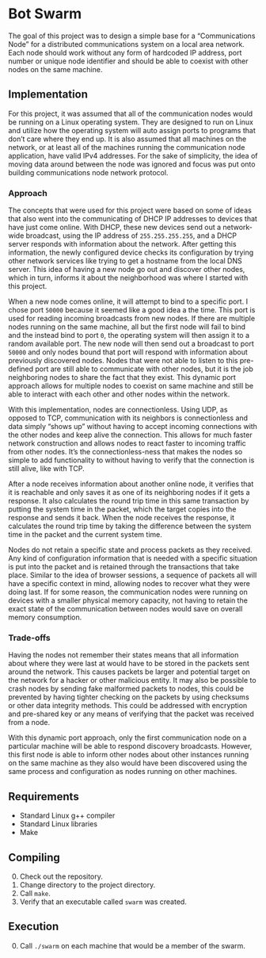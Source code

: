 # Bot Swarm

The goal of this project was to design a simple base for a “Communications Node” for a distributed communications system on a local area network. Each node should work without any form of hardcoded IP address, port number or unique node identifier and should be able to coexist with other nodes on the same machine.

## Implementation

For this project, it was assumed that all of the communication nodes would be running on a Linux operating system. They are designed to run on Linux and utilize how the operating system will auto assign ports to programs that don’t care where they end up. It is also assumed that all machines on the network, or at least all of the machines running the communication node application, have valid IPv4 addresses. For the sake of simplicity, the idea of moving data around between the node was ignored and focus was put onto building communications node network protocol.

### Approach

The concepts that were used for this project were based on some of ideas that also went into the communicating of DHCP IP addresses to devices that have just come online. With DHCP, these new devices send out a network-wide broadcast, using the IP address of `255.255.255.255`, and a DHCP server responds with information about the network. After getting this information, the newly configured device checks its configuration by trying other network services like trying to get a hostname from the local DNS server. This idea of having a new node go out and discover other nodes, which in turn, informs it about the neighborhood was where I started with this project.

When a new node comes online, it will attempt to bind to a specific port. I chose port `50000` because it seemed like a good idea a the time. This port is used for reading incoming broadcasts from new nodes. If there are multiple nodes running on the same machine, all but the first node will fail to bind and the instead bind to port `0`, the operating system will then assign it to a random available port. The new node will then send out a broadcast to port `50000` and only nodes bound that port will respond with information about previously discovered nodes. Nodes that were not able to listen to this pre-defined port are still able to communicate with other nodes, but it is the job neighboring nodes to share the fact that they exist. This dynamic port approach allows for multiple nodes to coexist on same machine and still be able to interact with each other and other nodes within the network.

With this implementation, nodes are connectionless. Using UDP, as opposed to TCP, communication with its neighbors is connectionless and data simply “shows up” without having to accept incoming connections with the other nodes and keep alive the connection. This allows for much faster network construction and allows nodes to react faster to incoming traffic from other nodes. It’s the connectionless-ness that makes the nodes so simple to add functionality to without having to verify that the connection is still alive, like with TCP.

After a node receives information about another online node, it verifies that it is reachable and only saves it as one of its neighboring nodes if it gets a response. It also calculates the round trip time in this same transaction by putting the system time in the packet, which the target copies into the response and sends it back. When the node receives the response, it calculates the round trip time by taking the difference between the system time in the packet and the current system time.

Nodes do not retain a specific state and process packets as they received. Any kind of configuration information that is needed with a specific situation is put into the packet and is retained through the transactions that take place. Similar to the idea of browser sessions, a sequence of packets all will have a specific context in mind, allowing nodes to recover what they were doing last. If for some reason, the communication nodes were running on devices with a smaller physical memory capacity, not having to retain the exact state of the communication between nodes would save on overall memory consumption.


### Trade-offs

Having the nodes not remember their states means that all information about where they were last at would have to be stored in the packets sent around the network. This causes packets be larger and potential target on the network for a hacker or other malicious entity. It may also be possible to crash nodes by sending fake malformed packets to nodes, this could be prevented by having tighter checking on the packets by using checksums or other data integrity methods. This could be addressed with encryption and pre-shared key or any means of verifying that the packet was received from a node.

With this dynamic port approach, only the first communication node on a particular machine will be able to respond discovery broadcasts. However, this first node is able to inform other nodes about other instances running on the same machine as they also would have been discovered using the same process and configuration as nodes running on other machines.

## Requirements

* Standard Linux g++ compiler
* Standard Linux libraries
* Make

## Compiling

 0. Check out the repository.
 0. Change directory to the project directory.
 0. Call `make`.
 0. Verify that an executable called `swarm` was created.

## Execution

 0. Call `./swarm` on each machine that would be a member of the swarm.
